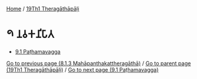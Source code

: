 
[Home](/) / [19Th1 Theragāthāpāḷi](/tipitaka/19Th1.md)

# 𑁯 𑀦𑀯𑀓𑀦𑀺𑀧𑀸𑀢

* [9.1 Paṭhamavagga](/tipitaka/19Th1/9/9.1.md)

[Go to previous page (8.1.3 Mahāpanthakattheragāthā)](/tipitaka/19Th1/8/8.1/8.1.3.md) / [Go to parent page (19Th1 Theragāthāpāḷi)](/tipitaka/19Th1/0.md) / [Go to next page (9.1 Paṭhamavagga)](/tipitaka/19Th1/9/9.1.md)


